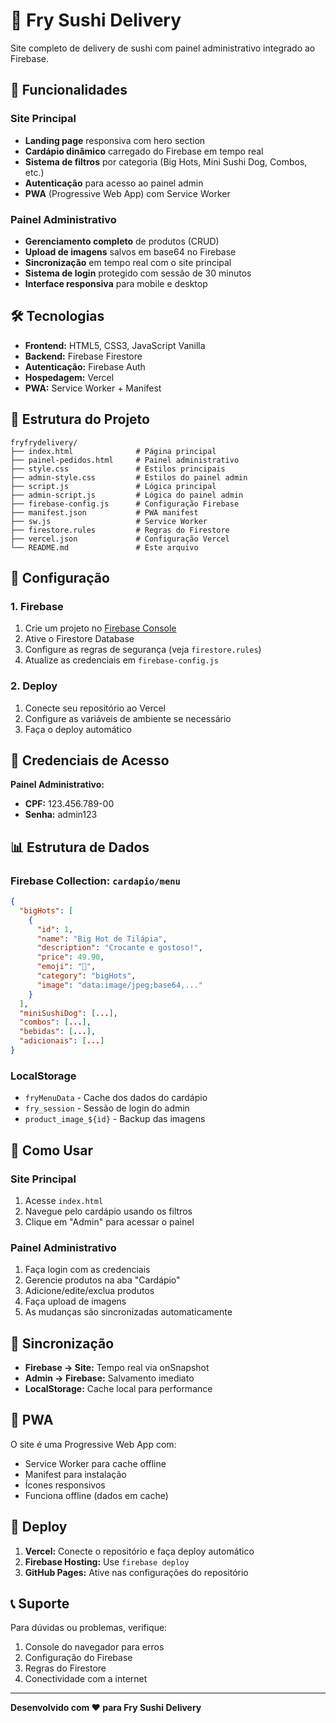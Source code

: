 # 🍣 Fry Sushi Delivery

Site completo de delivery de sushi com painel administrativo integrado ao Firebase.

## 🚀 Funcionalidades

### Site Principal
- **Landing page** responsiva com hero section
- **Cardápio dinâmico** carregado do Firebase em tempo real
- **Sistema de filtros** por categoria (Big Hots, Mini Sushi Dog, Combos, etc.)
- **Autenticação** para acesso ao painel admin
- **PWA** (Progressive Web App) com Service Worker

### Painel Administrativo
- **Gerenciamento completo** de produtos (CRUD)
- **Upload de imagens** salvos em base64 no Firebase
- **Sincronização** em tempo real com o site principal
- **Sistema de login** protegido com sessão de 30 minutos
- **Interface responsiva** para mobile e desktop

## 🛠️ Tecnologias

- **Frontend:** HTML5, CSS3, JavaScript Vanilla
- **Backend:** Firebase Firestore
- **Autenticação:** Firebase Auth
- **Hospedagem:** Vercel
- **PWA:** Service Worker + Manifest

## 📁 Estrutura do Projeto

```
fryfrydelivery/
├── index.html              # Página principal
├── painel-pedidos.html     # Painel administrativo
├── style.css               # Estilos principais
├── admin-style.css         # Estilos do painel admin
├── script.js               # Lógica principal
├── admin-script.js         # Lógica do painel admin
├── firebase-config.js      # Configuração Firebase
├── manifest.json           # PWA manifest
├── sw.js                   # Service Worker
├── firestore.rules         # Regras do Firestore
├── vercel.json             # Configuração Vercel
└── README.md               # Este arquivo
```

## 🔧 Configuração

### 1. Firebase
1. Crie um projeto no [Firebase Console](https://console.firebase.google.com)
2. Ative o Firestore Database
3. Configure as regras de segurança (veja `firestore.rules`)
4. Atualize as credenciais em `firebase-config.js`

### 2. Deploy
1. Conecte seu repositório ao Vercel
2. Configure as variáveis de ambiente se necessário
3. Faça o deploy automático

## 🔐 Credenciais de Acesso

**Painel Administrativo:**
- **CPF:** 123.456.789-00
- **Senha:** admin123

## 📊 Estrutura de Dados

### Firebase Collection: `cardapio/menu`
```json
{
  "bigHots": [
    {
      "id": 1,
      "name": "Big Hot de Tilápia",
      "description": "Crocante e gostoso!",
      "price": 49.90,
      "emoji": "🍣",
      "category": "bigHots",
      "image": "data:image/jpeg;base64,..."
    }
  ],
  "miniSushiDog": [...],
  "combos": [...],
  "bebidas": [...],
  "adicionais": [...]
}
```

### LocalStorage
- `fryMenuData` - Cache dos dados do cardápio
- `fry_session` - Sessão de login do admin
- `product_image_${id}` - Backup das imagens

## 🎯 Como Usar

### Site Principal
1. Acesse `index.html`
2. Navegue pelo cardápio usando os filtros
3. Clique em "Admin" para acessar o painel

### Painel Administrativo
1. Faça login com as credenciais
2. Gerencie produtos na aba "Cardápio"
3. Adicione/edite/exclua produtos
4. Faça upload de imagens
5. As mudanças são sincronizadas automaticamente

## 🔄 Sincronização

- **Firebase → Site:** Tempo real via onSnapshot
- **Admin → Firebase:** Salvamento imediato
- **LocalStorage:** Cache local para performance

## 📱 PWA

O site é uma Progressive Web App com:
- Service Worker para cache offline
- Manifest para instalação
- Ícones responsivos
- Funciona offline (dados em cache)

## 🚀 Deploy

1. **Vercel:** Conecte o repositório e faça deploy automático
2. **Firebase Hosting:** Use `firebase deploy`
3. **GitHub Pages:** Ative nas configurações do repositório

## 📞 Suporte

Para dúvidas ou problemas, verifique:
1. Console do navegador para erros
2. Configuração do Firebase
3. Regras do Firestore
4. Conectividade com a internet

---

**Desenvolvido com ❤️ para Fry Sushi Delivery**
